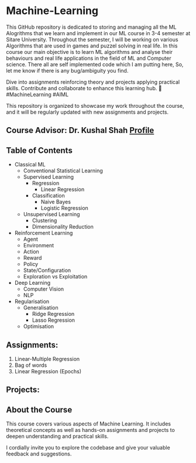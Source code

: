 # Machine-Learning
This GitHub repository is dedicated to storing and managing all the ML Alogrithms that we learn and implement in our ML course in 3-4 semester at Sitare University. Throughout the semester, I will be working on various Algorithms that are used in games and puzzel solving in real life. In this course our main objective is to learn ML algorithms and analyse their behaviours and real life applications in the field of ML and Computer science. There all are self implemented code which I am putting here, So, let me know if there is any bug/ambiguity you find.

Dive into assignments reinforcing theory and projects applying practical skills. Contribute and collaborate to enhance this learning hub. 
🚀 #MachineLearning #AIML

This repository is organized to showcase my work throughout the course, and it will be regularly updated with new assignments and projects.

## Course Advisor: Dr. Kushal Shah [Profile](https://www.linkedin.com/in/kushal-shah-95b9a3b?utm_source=share&utm_campaign=share_via&utm_content=profile&utm_medium=android_app)

## Table of Contents
  - Classical ML
    - Conventional Statistical Learning
    - Supervised Learning
        - Regression
            - Linear Regression
        - Classification
            - Naive Bayes
            - Logistic Regression
    - Unsupervised Learning
        - Clustering
        - Dimensionality Reduction
  - Reinforcement Learning
      - Agent
      - Environment
      - Action
      - Reward
      - Policy
      - State/Configuration
      - Exploration vs Exploitation
  - Deep Learning
      - Computer Vision
      - NLP
  - Regularisation
      - Generalisation
          - Ridge Regression
          - Lasso Regression
      - Optimisation
    
## Assignments:
1. Linear-Multiple Regression
2. Bag of words
3. Linear Regression (Epochs)

## Projects:


## About the Course

This course covers various aspects of Machine Learning. It includes theoretical concepts as well as hands-on assignments and projects to deepen understanding and practical skills.

I cordially invite you to explore the codebase and give your valuable feedback and suggestions.
